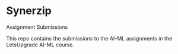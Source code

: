 # Synerzip
Assignment Submissions

This repo contains the submissions to the AI-ML assignments in the LetsUpgrade AI-ML course.
